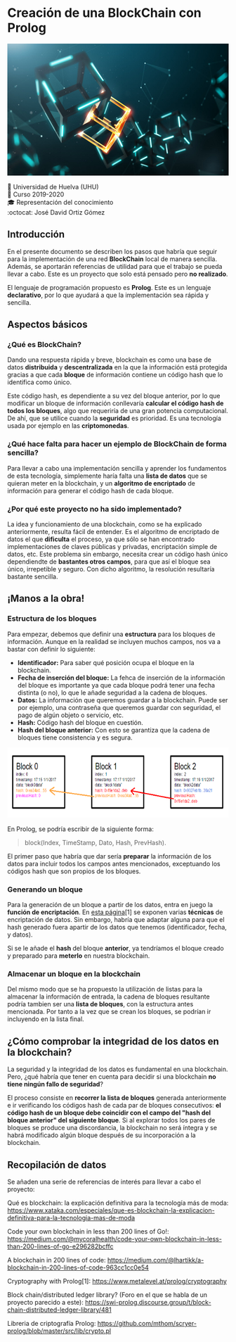 # Creación de una BlockChain con Prolog
<p align="center">
  <img width="950" height="300" src="../../Imagenes/foto portada blockchain.jpg">
</p>

:office: Universidad de Huelva (UHU)  
:calendar: Curso 2019-2020  
:mortar_board: Representación del conocimiento  
:octocat: José David Ortiz Gómez 

## Introducción
En el presente documento se describen los pasos que habría que seguir para la implementación de una red **BlockChain** local de manera sencilla. Además, se aportarán referencias de utilidad para que el trabajo se pueda llevar a cabo. Este es un proyecto que solo está pensado pero **no realizado**.

El lenguaje de programación propuesto es **Prolog**. Este es un lenguaje **declarativo**, por lo que ayudará a que la implementación sea rápida y sencilla.

## Aspectos básicos
### ¿Qué es BlockChain?
Dando una respuesta rápida y breve, blockchain es como una base de datos **distribuida** y **descentralizada** en la que la información está protegida gracias a que cada **bloque** de información contiene un código hash que lo identifica como único. 

Este código hash, es dependiente a su vez del bloque anterior, por lo que modificar un bloque de información conllevaría **calcular el código hash de todos los bloques**, algo que requeriría de una gran potencia computacional. De ahí, que se utilice cuando la **seguridad** es prioridad. Es una tecnología usada por ejemplo en las **criptomonedas**.

### ¿Qué hace falta para hacer un ejemplo de BlockChain de forma sencilla?
Para llevar a cabo una implementación sencilla y aprender los fundamentos de esta tecnología, simplemente haría falta una **lista de datos** que se quieran meter en la blockchain, y un **algoritmo de encriptado** de información para generar el código hash de cada bloque.

### ¿Por qué este proyecto no ha sido implementado?
La idea y funcionamiento de una blockchain, como se ha explicado anteriormente, resulta fácil de entender. Es el algoritmo de encriptado de datos el que **dificulta** el proceso, ya que sólo se han encontrado implementaciones de claves públicas y privadas, encriptación simple de datos, etc. Este problema sin embargo, necesita crear un código hash único dependiendte de **bastantes otros campos**, para que así el bloque sea único, irrepetible y seguro. Con dicho algoritmo, la resolución resultaría bastante sencilla.

## ¡Manos a la obra!
### Estructura de los bloques
Para empezar, debemos que definir una **estructura** para los bloques de información. Aunque en la realidad se incluyen muchos campos, nos va a bastar con definir lo siguiente:

* **Identificador:** Para saber qué posición ocupa el bloque en la blockchain.
* **Fecha de inserción del bloque:** La fehca de inserción de la información del bloque es importante ya que cada bloque podrá tener una fecha distinta (o no), lo que le añade seguridad a la cadena de bloques.
* **Datos:** La información que queremos guardar a la blockchain. Puede ser por ejemplo, una contraseña que queremos guardar con seguridad, el pago de algún objeto o servicio, etc.
* **Hash:** Código hash del bloque en cuestión.
* **Hash del bloque anterior:** Con esto se garantiza que la cadena de bloques tiene consistencia y es segura. 


<p align="center">
  <img width="900" height="160" src="../../Imagenes/Estructura de los bloques.png">
</p>

En Prolog, se podría escribir de la siguiente forma:

>block(Index, TimeStamp, Dato, Hash, PrevHash).

El primer paso que habría que dar sería **preparar** la información de los datos para incluir todos los campos antes mencionados, exceptuando los códigos hash que son propios de los bloques.

### Generando un bloque
Para la generación de un bloque a partir de los datos, entra en juego la **función de encriptación**. En [esta página](https://www.metalevel.at/prolog/cryptography)[1] se exponen varias **técnicas** de encriptación de datos. Sin embargo, habría que adaptar alguna para que el hash generado fuera apartir de los datos que tenemos (identificador, fecha, y datos).

Si se le añade el **hash** del bloque **anterior**, ya tendríamos el bloque creado y preparado para **meterlo** en nuestra blockchain.

### Almacenar un bloque en la blockchain
Del mismo modo que se ha propuesto la utilización de listas para la almacenar la información de entrada, la cadena de bloques resultante podría tambien ser una **lista de bloques**, con la estructura antes mencionada. Por tanto a la vez que se crean los bloques, se podrían ir incluyendo en la lista final.

## ¿Cómo comprobar la integridad de los datos en la blockchain?
La seguridad y la integridad de los datos es fundamental en una blockchain. Pero, ¿qué habría que tener en cuenta para decidir si una blockchain **no tiene ningún fallo de seguridad**?

El proceso consiste en **recorrer la lista de bloques** generada anteriormente e ir verificando los códigos hash de cada par de bloques consecutivos: **el código hash de un bloque debe coincidir con el campo del "hash del bloque anterior" del siguiente bloque**. Si al explorar todos los pares de bloques se produce una discordancia, la blockchain no será íntegra y se habrá modificado algún bloque después de su incorporación a la blockchain.

## Recopilación de datos
Se añaden una serie de referencias de interés para llevar a cabo el proyecto:

Qué es blockchain: la explicación definitiva para la tecnología más de moda: https://www.xataka.com/especiales/que-es-blockchain-la-explicacion-definitiva-para-la-tecnologia-mas-de-moda

Code your own blockchain in less than 200 lines of Go!: https://medium.com/@mycoralhealth/code-your-own-blockchain-in-less-than-200-lines-of-go-e296282bcffc

A blockchain in 200 lines of code: https://medium.com/@lhartikk/a-blockchain-in-200-lines-of-code-963cc1cc0e54

Cryptography with Prolog[1]: https://www.metalevel.at/prolog/cryptography

Block chain/distributed ledger library? (Foro en el que se habla de un proyecto parecido a este): https://swi-prolog.discourse.group/t/block-chain-distributed-ledger-library/481

Libreria de criptografía Prolog: https://github.com/mthom/scryer-prolog/blob/master/src/lib/crypto.pl
